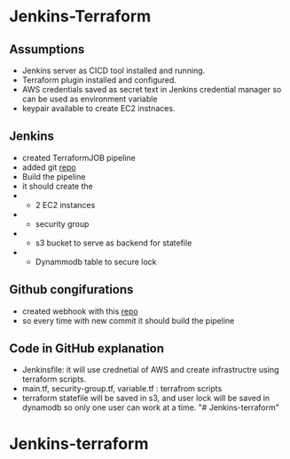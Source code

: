 # Jenkins-Terraform

## Assumptions
* Jenkins server as CICD tool installed and running.
* Terraform plugin installed and configured.
* AWS credentials saved as secret text in Jenkins credential manager so can be used as environment variable
* keypair available to create EC2 instnaces. 

## Jenkins
* created TerraformJOB pipeline
* added git [repo](https://github.com/kasturenishant/Jenkins-Terraform) 
* Build the pipeline
* it should create the 
* * 2 EC2 instances 
* * security group 
* * s3 bucket to serve as backend for statefile
* * Dynammodb table to secure lock

## Github congifurations
* created webhook with this [repo](https://github.com/kasturenishant/Jenkins-Terraform)
* so every time with new commit it should build the pipeline

## Code in GitHub explanation
* Jenkinsfile: it will use crednetial of AWS and create infrastructre using terraform scripts.
* main.tf, security-group.tf, variable.tf : terrafrom scripts
* terraform statefile will be saved in s3, and user lock will be saved in dynamodb so only one user can work at a time.
"# Jenkins-terraform" 
# Jenkins-terraform
